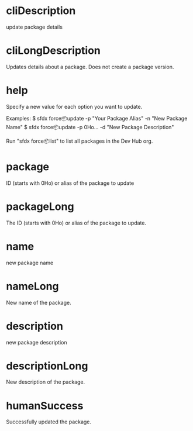 # cliDescription

update package details

# cliLongDescription

Updates details about a package. Does not create a package version.

# help

Specify a new value for each option you want to update.

Examples:
$ sfdx force:package:update -p "Your Package Alias" -n "New Package Name"
$ sfdx force:package:update -p 0Ho... -d "New Package Description"

Run "sfdx force:package:list" to list all packages in the Dev Hub org.

# package

ID (starts with 0Ho) or alias of the package to update

# packageLong

The ID (starts with 0Ho) or alias of the package to update.

# name

new package name

# nameLong

New name of the package.

# description

new package description

# descriptionLong

New description of the package.

# humanSuccess

Successfully updated the package.
